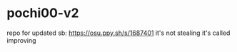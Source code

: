 # pochi00-v2
repo for updated sb: https://osu.ppy.sh/s/1687401
it's not stealing it's called improving